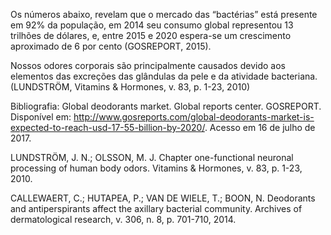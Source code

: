 Os números abaixo, revelam que o mercado das “bactérias” está presente em 92% da população, em 2014 seu consumo global representou 13 trilhões de dólares, e, entre 2015 e 2020 espera-se um crescimento aproximado de 6 por cento (GOSREPORT, 2015).

Nossos odores corporais são principalmente causados devido aos elementos das
excreções das glândulas da pele e da atividade bacteriana. (LUNDSTRÖM,
Vitamins & Hormones, v. 83, p. 1-23, 2010)


Bibliografia:
Global deodorants market. Global reports center. GOSREPORT. Disponível em:
<http://www.gosreports.com/global-deodorants-market-is-expected-to-reach-usd-17-55-billion-by-2020/>. Acesso em 16 de julho de 2017.

LUNDSTRÖM, J. N.; OLSSON, M. J. Chapter one-functional neuronal processing
of human body odors. Vitamins & Hormones, v. 83, p. 1-23, 2010.

CALLEWAERT, C.; HUTAPEA, P.; VAN DE WIELE, T.; BOON, N. Deodorants
and antiperspirants affect the axillary bacterial community. Archives of dermatological
research, v. 306, n. 8, p. 701-710, 2014.




